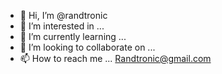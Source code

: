 - 👋 Hi, I’m @randtronic
- 👀 I’m interested in ...
- 🌱 I’m currently learning ...
- 💞️ I’m looking to collaborate on ...
- 📫 How to reach me ... Randtronic@gmail.com

<!---
randtronic/randtronic is a ✨ special ✨ repository because its `README.md` (this file) appears on your GitHub profile.
You can click the Preview link to take a look at your changes.
--->
